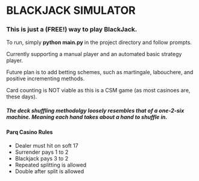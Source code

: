 # BLACKJACK SIMULATOR

### This is just a (FREE!) way to play BlackJack. 

To run, simply <strong> python main.py </strong> in the project directory and follow prompts.

Currently supporting a manual player and an automated basic strategy player.

Future plan is to add betting schemes, such as martingale, labouchere, and positive incrementing methods.

Card counting is NOT viable as this is a CSM game (as most casinoes are, these days).

<h5> The deck shuffling methodolgy loosely resembles that of a one-2-six machine. Meaning each hand takes about a hand to shuffle in. </h5>
<h4> Parq Casino Rules </h4>
<ul>
<li> Dealer must hit on soft 17 </li>
<li> Surrender pays 1 to 2 </li>
<li> Blackjack pays 3 to 2 </li>
<li> Repeated splitting is allowed </li>
<li> Double after split is allowed </li>
</ul>